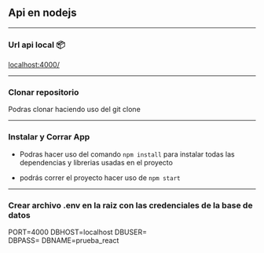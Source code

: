 
##  Api en nodejs 

*********************

### Url api local 📦

[localhost:4000/](http://localhost:4000/)


*********************

### Clonar repositorio

Podras clonar haciendo uso del git clone

*********************

### Instalar y Corrar  App

- Podras hacer uso del comando  `npm install` para instalar todas las dependencias y librerias usadas en el proyecto

- podrás correr el proyecto hacer uso de `npm start`

**********************

### Crear archivo .env en la raiz con las credenciales de la base de datos

PORT=4000
DBHOST=localhost
DBUSER=  
DBPASS=
DBNAME=prueba_react  
